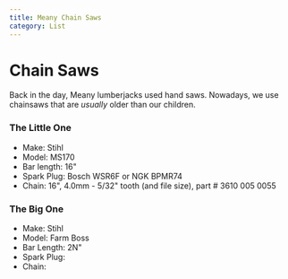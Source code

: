 ```yaml
---
title: Meany Chain Saws
category: List
---
```

# Chain Saws

Back in the day, Meany lumberjacks used hand saws. Nowadays, we use chainsaws that are _usually_ older than our children.


### The Little One

- Make: Stihl
- Model: MS170
- Bar length: 16"
- Spark Plug: Bosch WSR6F or NGK BPMR74
- Chain: 16", 4.0mm - 5/32" tooth (and file size), part # 3610 005 0055


### The Big One

- Make: Stihl
- Model: Farm Boss
- Bar Length: 2N"
- Spark Plug: 
- Chain: 
